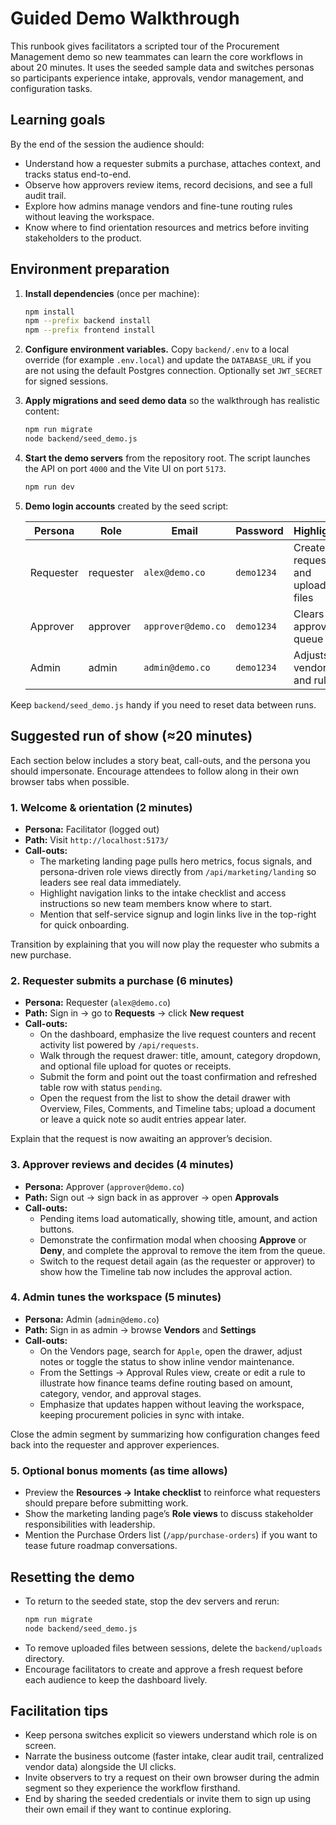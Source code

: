 # Guided Demo Walkthrough

This runbook gives facilitators a scripted tour of the Procurement Management demo so new teammates can learn the core workflows in about 20 minutes. It uses the seeded sample data and switches personas so participants experience intake, approvals, vendor management, and configuration tasks.

## Learning goals

By the end of the session the audience should:

- Understand how a requester submits a purchase, attaches context, and tracks status end-to-end.
- Observe how approvers review items, record decisions, and see a full audit trail.
- Explore how admins manage vendors and fine-tune routing rules without leaving the workspace.
- Know where to find orientation resources and metrics before inviting stakeholders to the product.

## Environment preparation

1. **Install dependencies** (once per machine):
   ```bash
   npm install
   npm --prefix backend install
   npm --prefix frontend install
   ```
2. **Configure environment variables.** Copy `backend/.env` to a local override (for example `.env.local`) and update the `DATABASE_URL` if you are not using the default Postgres connection. Optionally set `JWT_SECRET` for signed sessions.
3. **Apply migrations and seed demo data** so the walkthrough has realistic content:
   ```bash
   npm run migrate
   node backend/seed_demo.js
   ```
4. **Start the demo servers** from the repository root. The script launches the API on port `4000` and the Vite UI on port `5173`.
   ```bash
   npm run dev
   ```
5. **Demo login accounts** created by the seed script:

   | Persona | Role | Email | Password | Highlights |
   |---------|------|-------|----------|------------|
   | Requester | requester | `alex@demo.co` | `demo1234` | Creates requests and uploads files |
   | Approver | approver | `approver@demo.co` | `demo1234` | Clears the approvals queue |
   | Admin | admin | `admin@demo.co` | `demo1234` | Adjusts vendors and rules |

Keep `backend/seed_demo.js` handy if you need to reset data between runs.

## Suggested run of show (≈20 minutes)

Each section below includes a story beat, call-outs, and the persona you should impersonate. Encourage attendees to follow along in their own browser tabs when possible.

### 1. Welcome & orientation (2 minutes)

- **Persona:** Facilitator (logged out)
- **Path:** Visit `http://localhost:5173/`
- **Call-outs:**
  - The marketing landing page pulls hero metrics, focus signals, and persona-driven role views directly from `/api/marketing/landing` so leaders see real data immediately.
  - Highlight navigation links to the intake checklist and access instructions so new team members know where to start.
  - Mention that self-service signup and login links live in the top-right for quick onboarding.

Transition by explaining that you will now play the requester who submits a new purchase.

### 2. Requester submits a purchase (6 minutes)

- **Persona:** Requester (`alex@demo.co`)
- **Path:** Sign in → go to **Requests** → click **New request**
- **Call-outs:**
  - On the dashboard, emphasize the live request counters and recent activity list powered by `/api/requests`.
  - Walk through the request drawer: title, amount, category dropdown, and optional file upload for quotes or receipts.
  - Submit the form and point out the toast confirmation and refreshed table row with status `pending`.
  - Open the request from the list to show the detail drawer with Overview, Files, Comments, and Timeline tabs; upload a document or leave a quick note so audit entries appear later.

Explain that the request is now awaiting an approver’s decision.

### 3. Approver reviews and decides (4 minutes)

- **Persona:** Approver (`approver@demo.co`)
- **Path:** Sign out → sign back in as approver → open **Approvals**
- **Call-outs:**
  - Pending items load automatically, showing title, amount, and action buttons.
  - Demonstrate the confirmation modal when choosing **Approve** or **Deny**, and complete the approval to remove the item from the queue.
  - Switch to the request detail again (as the requester or approver) to show how the Timeline tab now includes the approval action.

### 4. Admin tunes the workspace (5 minutes)

- **Persona:** Admin (`admin@demo.co`)
- **Path:** Sign in as admin → browse **Vendors** and **Settings**
- **Call-outs:**
  - On the Vendors page, search for `Apple`, open the drawer, adjust notes or toggle the status to show inline vendor maintenance.
  - From the Settings → Approval Rules view, create or edit a rule to illustrate how finance teams define routing based on amount, category, vendor, and approval stages.
  - Emphasize that updates happen without leaving the workspace, keeping procurement policies in sync with intake.

Close the admin segment by summarizing how configuration changes feed back into the requester and approver experiences.

### 5. Optional bonus moments (as time allows)

- Preview the **Resources → Intake checklist** to reinforce what requesters should prepare before submitting work.
- Show the marketing landing page’s **Role views** to discuss stakeholder responsibilities with leadership.
- Mention the Purchase Orders list (`/app/purchase-orders`) if you want to tease future roadmap conversations.

## Resetting the demo

- To return to the seeded state, stop the dev servers and rerun:
  ```bash
  npm run migrate
  node backend/seed_demo.js
  ```
- To remove uploaded files between sessions, delete the `backend/uploads` directory.
- Encourage facilitators to create and approve a fresh request before each audience to keep the dashboard lively.

## Facilitation tips

- Keep persona switches explicit so viewers understand which role is on screen.
- Narrate the business outcome (faster intake, clear audit trail, centralized vendor data) alongside the UI clicks.
- Invite observers to try a request on their own browser during the admin segment so they experience the workflow firsthand.
- End by sharing the seeded credentials or invite them to sign up using their own email if they want to continue exploring.
